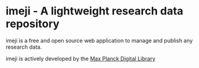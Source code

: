# imeji - A lightweight research data repository

imeji is a free and open source web application to manage and publish any research data. 

imeji is actively developed by the [Max Planck Digital Library](http://mpdl.mpg.de)



